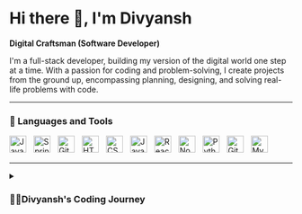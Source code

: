 # Hi there 👋, I'm Divyansh

**Digital Craftsman (Software Developer)**

I'm a full-stack developer, building my version of the digital world one step at a time. With a passion for coding and problem-solving, I create projects from the ground up, encompassing planning, designing, and solving real-life problems with code.

---

### 🧰 Languages and Tools

[<img align="left" alt="Java" width="30px" style="padding-right:10px;" src="https://cdn.jsdelivr.net/gh/devicons/devicon/icons/java/java-original.svg"/>](https://www.java.com/)
[<img align="left" alt="Spring" width="30px" style="padding-right:10px;" src="https://cdn.jsdelivr.net/gh/devicons/devicon/icons/spring/spring-original.svg"/>](https://spring.io/)
[<img align="left" alt="Git" width="30px" style="padding-right:10px;" src="https://cdn.jsdelivr.net/gh/devicons/devicon/icons/git/git-original.svg"/>](https://git-scm.com/)
[<img align="left" alt="HTML" width="30px" style="padding-right:10px;" src="https://cdn.jsdelivr.net/gh/devicons/devicon/icons/html5/html5-plain.svg"/>](https://developer.mozilla.org/en-US/docs/Web/HTML)
[<img align="left" alt="CSS" width="30px" style="padding-right:10px;" src="https://cdn.jsdelivr.net/gh/devicons/devicon/icons/css3/css3-plain.svg"/>](https://developer.mozilla.org/en-US/docs/Web/CSS)
[<img align="left" alt="JavaScript" width="30px" style="padding-right:10px;" src="https://cdn.jsdelivr.net/gh/devicons/devicon/icons/javascript/javascript-plain.svg"/>](https://developer.mozilla.org/en-US/docs/Web/JavaScript)
[<img align="left" alt="React" width="30px" style="padding-right:10px;" src="https://cdn.jsdelivr.net/gh/devicons/devicon/icons/react/react-original.svg"/>](https://reactjs.org/)
[<img align="left" alt="NodeJS" width="30px" style="padding-right:10px;" src="https://cdn.jsdelivr.net/gh/devicons/devicon/icons/nodejs/nodejs-original.svg"/>](https://nodejs.org/)
[<img align="left" alt="Python" width="30px" style="padding-right:10px;" src="https://cdn.jsdelivr.net/gh/devicons/devicon/icons/python/python-plain.svg"/>](https://www.python.org/)
[<img align="left" alt="GitHub" width="30px" style="padding-right:10px;" src="https://cdn.jsdelivr.net/gh/devicons/devicon/icons/github/github-original.svg"/>](https://github.com/)
[<img align="left" alt="MySQL" width="30px" style="padding-right:10px;" src="https://cdn.jsdelivr.net/gh/devicons/devicon/icons/mysql/mysql-original.svg"/>](https://www.mysql.com/)

<br />
<br />

---

<details>
 <summary><h3>👨‍💻Divyansh's Coding Journey</h3></summary>
 I was a software engineering student at Haaga-Helia University, and my dream was to become a full-stack developer.

My journey with coding started in high school, where I studied Python and SQL. I was always fascinated by technology and had a natural talent for programming. As I progressed through high school, my passion for software development grew stronger.

When I entered university, I decided to explore web development. I began with the basics of HTML, CSS, and JavaScript, and soon I was creating interactive web pages. I was hooked, and that's when I discovered the powerful React library. With React, I could bring my web pages to life with dynamic and elegant user interfaces.

But I knew that to become a full-stack developer, I needed to learn backend technologies as well. So, I embraced Node.js and Express to handle server-side development. Building RESTful APIs and managing data requests became second nature to me.

With a solid understanding of both front-end and back-end technologies, I decided to challenge myself further. I explored Java and the Spring Framework, which opened up a whole new world of possibilities. Spring Framework allowed me to build robust and scalable web applications.

As my knowledge and skills grew, I began building full-stack projects using the MERN stack—combining Java for the backend and React for the frontend.

I made sure to document my projects and showcase them in a portfolio. I was always eager to learn and stayed up to date with the latest web development trends and technologies.

Along the way, I took on internships and freelance work, gaining real-world experience in web development. Each project was an opportunity to learn and grow, and I was determined to make my mark in the field.

As time went on, my reputation as a skilled full-stack developer spread, and I started receiving job offers from leading tech companies. It was a thrilling time, and I felt incredibly proud of how far I had come.

And so, my coding journey reached a triumphant and fulfilling conclusion. From a software engineering student with a passion for Python and SQL to a seasoned and sought-after full-stack developer, my story inspired many others to pursue their dreams in the world of technology.

And I continue to code and create marvelous digital wonders in the ever-evolving world of software development.

[website]: https://fkcodes.com
[youtube]: https://youtube.com/fknight
</details>
